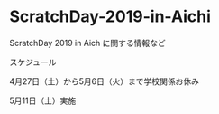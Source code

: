 # ScratchDay-2019-in-Aichi
ScratchDay 2019 in Aich に関する情報など
</s></s></s></s></s></s></s></s>

スケジュール

</s></s></s></s></s></s></s></s>
4月27日（土）から5月6日（火）まで学校関係お休み

</s></s></s></s></s></s></s></s>
5月11日（土）実施 


